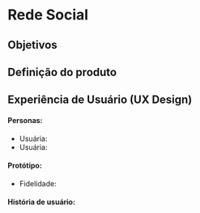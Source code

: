 # Rede Social

## Objetivos

## Definição do produto

## Experiência de Usuário (UX Design)

#### Personas:

* Usuária:
* Usuária:

#### Protótipo:

* Fidelidade:

#### História de usuário: